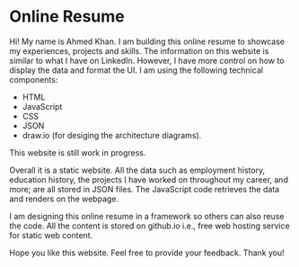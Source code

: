 # Online Resume
Hi! My name is Ahmed Khan. I am building this online resume to showcase my experiences, projects and skills. The information on this website is similar to what I have on LinkedIn. However, I have more control on how to display the data and format the UI. I am using the following technical components:

* HTML 
* JavaScript
* CSS
* JSON
* draw.io (for desiging the architecture diagrams). 

This website is still work in progress. 

Overall it is a static website. All the data such as employment history, education history, the projects I have worked on throughout my career, and more; are all stored in JSON files. The JavaScript code retrieves the data and renders on the webpage.

I am designing this online resume in a framework so others can also reuse the code. All the content is stored on github.io i.e., free web hosting service for static web content.

Hope you like this website. Feel free to provide your feedback. Thank you!
